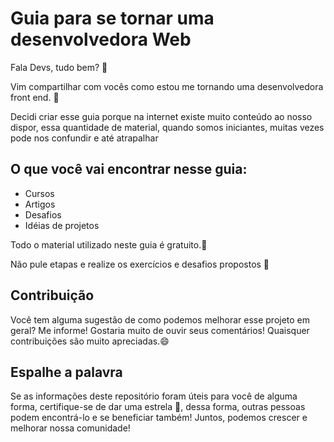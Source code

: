 
# Guia para se tornar uma desenvolvedora Web 

Fala Devs, tudo bem? :vulcan_salute:

Vim compartilhar com vocês como estou me tornando uma desenvolvedora front end. :dart:

Decidi criar esse guia porque na internet existe muito conteúdo ao nosso dispor, essa quantidade de material, quando somos iniciantes, muitas vezes pode nos confundir e até atrapalhar 

## O que você vai encontrar nesse guia: 

* Cursos 
* Artigos
* Desafios 
* Idéias de projetos

Todo o material utilizado neste guia é gratuito.:money_with_wings:

Não pule etapas e realize os exercícios e desafios propostos :rocket:

## Contribuição 

Você tem alguma sugestão de como podemos melhorar esse projeto em geral? Me informe! Gostaria muito de ouvir seus comentários!
Quaisquer contribuições são muito apreciadas.:smile:

## Espalhe a palavra

Se as informações deste repositório foram úteis para você de alguma forma, certifique-se de dar uma estrela 🌟, dessa forma, outras pessoas podem encontrá-lo e se beneficiar também! Juntos, podemos crescer e melhorar nossa comunidade!








 
